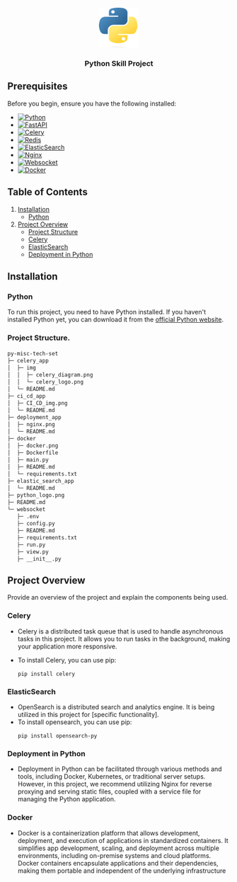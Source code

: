 <!-- Python LOGO -->
<br />
<div align="center">
   <img src="python_logo.png" alt="Logo" width="90" height="90">

<h3 align="center">Python Skill Project</h3>
</div>

## Prerequisites
Before you begin, ensure you have the following installed:
 
* [![Python][Python]][Python-url]
* [![FastAPI][FastAPI]][FastAPI-url]
* [![Celery][Celery]][Celery-url]
* [![Redis][redis]][Redis-url]
* [![ElasticSearch][elasticsearch]][ElasticSearch-url]
* [![Nginx][nginx]][nginx-url]
* [![Websocket][websocket]][Websocket]
* [![Docker][Docker]][Docker-url]


## Table of Contents

1. [Installation](#installation)
    - [Python](#python)
2. [Project Overview](#project-overview)
    - [Project Structure](#project-structure)
    - [Celery](#celery)
    - [ElasticSearch](#elasticSearch)
    - [Deployment in Python](#deployment-in-python)

## Installation

### Python

To run this project, you need to have Python installed. If you haven't installed Python yet, you can download it from the [official Python website](https://www.python.org/downloads/).

### Project Structure.
```
py-misc-tech-set
├─ celery_app
│  ├─ img
│  │  ├─ celery_diagram.png
│  │  └─ celery_logo.png
│  └─ README.md
├─ ci_cd_app
│  ├─ CI_CD_img.png
│  └─ README.md
├─ deployment_app
│  ├─ nginx.png
│  └─ README.md
├─ docker
│  ├─ docker.png
│  ├─ Dockerfile
│  ├─ main.py
│  ├─ README.md
│  └─ requirements.txt
├─ elastic_search_app
│  └─ README.md
├─ python_logo.png
├─ README.md
└─ websocket
   ├─ .env
   ├─ config.py
   ├─ README.md
   ├─ requirements.txt
   ├─ run.py
   ├─ view.py
   ├─ __init__.py
```

## Project Overview
Provide an overview of the project and explain the components being used.

### Celery
- Celery is a distributed task queue that is used to handle asynchronous tasks in this project. It allows you to run tasks in the background, making your application more responsive.

- To install Celery, you can use pip:
    ```
    pip install celery
    ```

### ElasticSearch
- OpenSearch is a distributed search and analytics engine. It is being utilized in this project for [specific functionality].
- To install opensearch, you can use pip:
    ```
    pip install opensearch-py
    ```

### Deployment in Python
- Deployment in Python can be facilitated through various methods and tools, including Docker, Kubernetes, or traditional server setups. However, in this project, we recommend utilizing Nginx for reverse proxying and serving static files, coupled with a service file for managing the Python application.

### Docker
- Docker is a containerization platform that allows development, deployment, and execution of applications in standardized containers. It simplifies app development, scaling, and deployment across multiple environments, including on-premise systems and cloud platforms. Docker containers encapsulate applications and their dependencies, making them portable and independent of the underlying infrastructure

<!-- MARKDOWN LINKS & IMAGES -->
[Python]: https://img.shields.io/badge/Python-000000?style=for-the-badge&logo=python&logoColor=Blue
[Python-url]: https://docs.python.org/3.10/
[FastAPI]: https://img.shields.io/badge/FastAPI-20232A?style=for-the-badge&logo=fastapi&logoColor=009485
[FastAPI-url]: https://fastapi.tiangolo.com/
[Celery]: https://img.shields.io/badge/celery-008000?style=for-the-badge&logo=celery&logoColor=Blue
[Celery-url]: https://docs.celeryq.dev/en/stable/
[Redis]: https://img.shields.io/badge/redis-%23DD0031.svg?style=for-the-badge&logo=redis&logoColor=white
[Redis-url]: https://redis.io/docs/about/
[ElasticSearch]: https://img.shields.io/badge/-ElasticSearch-005571?style=for-the-badge&logo=elasticsearch
[elasticsearch-url]: https://www.elastic.co/
[Nginx]: https://img.shields.io/badge/nginx-%23009639.svg?style=for-the-badge&logo=nginx&logoColor=white
[Nginx-url]: https://www.digitalocean.com/community/tutorials/how-to-deploy-a-go-web-application-using-nginx-on-ubuntu-18-04
[Websocket]: https://img.shields.io/badge/websocket-%23121011.svg?style=for-the-badge&logo=websocket&logoColor=white
[Websocket-url]: https://your-websocket-url.com
[Docker]: https://img.shields.io/badge/docker-%230db7ed.svg?style=for-the-badge&logo=docker&logoColor=white
[Docker-url]: https://docs.docker.com/
